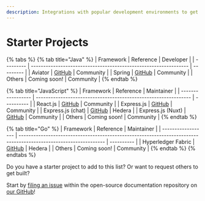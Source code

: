 ```yaml
---
description: Integrations with popular development environments to get you set up quickly.
---
```


# Starter Projects

{% tabs %}
{% tab title="Java" %}
| Framework | Reference                                                        | Developer |
| --------- | ---------------------------------------------------------------- | --------- |
| Aviator   | [GitHub](https://github.com/TxMQ/aviator-core)                   | Community |
| Spring    | [GitHub](https://github.com/rahul-kothari/hedera-starter-spring) | Community |
| Others    | Coming soon!                                                     | Community |
{% endtab %}

{% tab title="JavaScript" %}
| Framework         | Reference                                                       | Maintainer |
| ----------------- | --------------------------------------------------------------- | ---------- |
| React.js          | [GitHub](https://github.com/publu/hedera-reactjs-boilerplate)   | Community  |
| Express.js        | [GitHub](https://github.com/publu/hedera-express-boilerplate)   | Community  |
| Express.js (chat) | [GitHub](https://github.com/hashgraph/hedera-hcs-chat-js)       | Hedera     |
| Express.js (Nuxt) | [GitHub](https://github.com/scalemaildev/hashgraph\_nuxt\_chat) | Community  |
| Others            | Coming soon!                                                    | Community  |
{% endtab %}

{% tab title="Go" %}
| Framework          | Reference                                                                                                         | Maintainer |
| ------------------ | ----------------------------------------------------------------------------------------------------------------- | ---------- |
| Hyperledger Fabric | [GitHub](https://docs.hedera.com/guides/advanced/getting-started-with-the-hedera-consensus-service-fabric-plugin) | Hedera     |
| Others             | Coming soon!                                                                                                      | Community  |
{% endtab %}
{% endtabs %}

Do you have a starter project to add to this list? Or want to request others to get built?

Start by [filing an issue](https://github.com/hashgraph/hedera-docs) within the open-source documentation repository on [our GitHub](https://github.com/hashgraph)!
